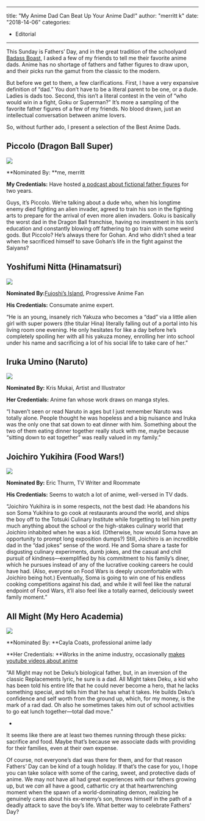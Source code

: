 
---
title: "My Anime Dad Can Beat Up Your Anime Dad!"
author: "merritt k"
date: "2018-14-06"
categories:
- Editorial
---

This Sunday is Fathers&#8217; Day, and in the great tradition of the schoolyard [Badass Boast](http://tvtropes.org/pmwiki/pmwiki.php/Main/MyDadCanBeatUpYourDad), I asked a few of my friends to tell me their favorite anime dads. Anime has no shortage of fathers and father figures to draw upon, and their picks run the gamut from the classic to the modern.

But before we get to them, a few clarifications. First, I have a very expansive definition of &#8220;dad.&#8221; You don&#8217;t have to be a literal parent to be one, or a dude. Ladies is dads too. Second, this isn&#8217;t a literal contest in the vein of &#8220;who would win in a fight, Goku or Superman?&#8221; It&#8217;s more a sampling of the favorite father figures of a few of my friends. No blood drawn, just an intellectual conversation between anime lovers.

So, without further ado, I present a selection of the Best Anime Dads.

## Piccolo (Dragon Ball Super)

![](https://i0.wp.com/vrvblog.co/wp-content/uploads/2018/06/db2.png?resize=1170%2C658&#038;ssl=1)

**Nominated By: **me, merritt

**My Credentials:** Have hosted [a podcast about fictional father figures](http://dadfeelings.com) for two years.

Guys, it&#8217;s Piccolo. We&#8217;re talking about a dude who, when his longtime enemy died fighting an alien invader, agreed to train his son in the fighting arts to prepare for the arrival of even more alien invaders. Goku is basically the worst dad in the Dragon Ball franchise, having no investment in his son&#8217;s education and constantly blowing off fathering to go train with some weird gods. But Piccolo? He&#8217;s always there for Gohan. And who didn&#8217;t shed a tear when he sacrificed himself to save Gohan&#8217;s life in the fight against the Saiyans?

## Yoshifumi Nitta (Hinamatsuri)

![](https://i0.wp.com/vrvblog.co/wp-content/uploads/2018/06/Screen-Shot-2018-06-10-at-5.44.43-PM.png?resize=1170%2C640&#038;ssl=1)

**Nominated By:**[Fujoshi&#8217;s Island](http://twitter.com/dauragon), Progressive Anime Fan

**His Credentials:** Consumate anime expert.

&#8220;He is an young, insanely rich Yakuza who becomes a “dad” via a little alien girl with super powers (the titular Hina) literally falling out of a portal into his living room one evening. He only hesitates for like a day before he’s completely spoiling her with all his yakuza money, enrolling her into school under his name and sacrificing a lot of his social life to take care of her.&#8221;

## Iruka Umino (Naruto)

![](https://i1.wp.com/vrvblog.co/wp-content/uploads/2018/06/A_Message_from_the_Heart.png?resize=1170%2C659&#038;ssl=1)

**Nominated By:** Kris Mukai, Artist and Illustrator

**Her Credentials:** Anime fan whose work draws on manga styles.

&#8220;I haven&#8217;t seen or read Naruto in ages but I just remember Naruto was totally alone. People thought he was hopeless and a big nuisance and Iruka was the only one that sat down to eat dinner with him. Something about the two of them eating dinner together really stuck with me, maybe because &#8220;sitting down to eat together&#8221; was really valued in my family.&#8221;

## Joichiro Yukihira (Food Wars!)

![](https://i0.wp.com/vrvblog.co/wp-content/uploads/2018/06/Jōichirō_returns_anime.png?resize=1170%2C658&#038;ssl=1)

**Nominated By:** Eric Thurm, TV Writer and Roommate

**His Credentials:** Seems to watch a lot of anime, well-versed in TV dads.

&#8220;Joichiro Yukihira is in some respects, not the best dad: He abandons his son Soma Yukihira to go cook at restaurants around the world, and ships the boy off to the Totsuki Culinary Institute while forgetting to tell him pretty much anything about the school or the high-stakes culinary world that Joichiro inhabited when he was a kid. (Otherwise, how would Soma have an opportunity to prompt long exposition dumps?) Still, Joichiro is an incredible dad in the &#8220;dad jokes&#8221; sense of the word. He and Soma share a taste for disgusting culinary experiments, dumb jokes, and the casual and chill pursuit of kindness—exemplified by his commitment to his family&#8217;s diner, which he pursues instead of any of the lucrative cooking careers he could have had. (Also, everyone on Food Wars is deeply uncomfortable with Joichiro being hot.) Eventually, Soma is going to win one of his endless cooking competitions against his dad, and while it will feel like the natural endpoint of Food Wars, it&#8217;ll also feel like a totally earned, deliciously sweet family moment.&#8221;

## All Might (My Hero Academia)

![](https://i2.wp.com/vrvblog.co/wp-content/uploads/2018/06/Its_All_Right.png?resize=1170%2C658&#038;ssl=1)

**Nominated By: **Cayla Coats, professional anime lady

**Her Credentials: **Works in the anime industry, occasionally [makes youtube videos about anime](https://www.youtube.com/channel/UCgVm8xdaCcTFZWkJQ8NbEqA)

&#8220;All Might may not be Deku&#8217;s biological father, but, in an inversion of the classic Replacements lyric, he sure is a dad. All Might takes Deku, a kid who has been told his entire life that he could never become a hero, that he lacks something special, and tells him that he has what it takes. He builds Deku&#8217;s confidence and self worth from the ground up, which, for my money, is the mark of a rad dad. Oh also he sometimes takes him out of school activities to go eat lunch together—total dad move.&#8221;

*

It seems like there are at least two themes running through these picks: sacrifice and food. Maybe that&#8217;s because we associate dads with providing for their families, even at their own expense.

Of course, not everyone&#8217;s dad was there for them, and for that reason Fathers&#8217; Day can be kind of a tough holiday. If that&#8217;s the case for you, I hope you can take solace with some of the caring, sweet, and protective dads of anime. We may not have all had great experiences with our fathers growing up, but we *can* all have a good, cathartic cry at that heartwrenching moment when the spawn of a world-dominating demon, realizing he genuinely cares about his ex-enemy&#8217;s son, throws himself in the path of a deadly attack to save the boy&#8217;s life. What better way to celebrate Fathers&#8217; Day?
